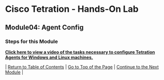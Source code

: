 # Cisco Tetration - Hands-On Lab
  
## Module04: Agent Config
  

### Steps for this Module  

<a href="https://cisco-tetration-hol-content.s3.amazonaws.com/videos/02_agent_config.mp4" style="font-weight:bold" title="Collection Rules Title">Click here to view a video of the tasks necessary to configure Tetration Agents for Windows and Linux machines.</a>
  

| [Return to Table of Contents](https://tetration.guru/cisco-tetration-hol/labguide/) | [Go to Top of the Page](https://tetration.guru/cisco-tetration-hol/labguide/module04/) | [Continue to the Next Module](https://tetration.guru/cisco-tetration-hol/labguide/module05/) |